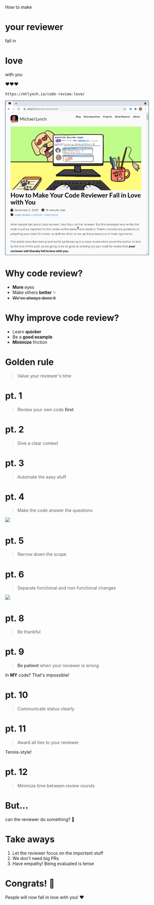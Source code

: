 How to make

# your reviewer

fall in

# love

with you

❤️❤️❤️



<!-- Blank side for story -->
<!-- .slide: data-background="black" -->



`https://mtlynch.io/code-review-love/`

<img src="/images/blog_post.png" height="500px" />



# Why code review?

* **More** eyes
* Make others **better** ✨
* ~~We've always done it~~



# Why improve code review?

* Learn **quicker**
* Be a **good example**
* **Minimize** friction



# Golden rule

> Value your reviewer's time



# pt. 1

> Review your own code **first**



# pt. 2

> Give a clear context



# pt. 3

> Automate the easy stuff



# pt. 4

> Make the code answer the questions

<img src="https://mtlynch.io/code-review-love/having-trouble.png" />



# pt. 5

> Narrow down the scope



# pt. 6

> Separate functional and non-functional changes


<img src="https://mtlynch.io/code-review-love/mixed-refactoring_hu4c6575d9cffbb1d95e8ff72a4e98c1dd_65801_600x0_resize_lanczos_2.png" height="600px" />



# pt. 8

> Be thankful



# pt. 9

> **Be patient** when your reviewer is wrong

In **MY** code? That's impossible!



# pt. 10

> Communicate status clearly



# pt. 11

> Award all ties to your reviewer

Tennis-style!



# pt. 12

> Minimize time between review rounds



# But...

can the reviewer do something? 🤔



# Take aways

1. Let the reviewer focus on the important stuff
2. We don't need big PRs
3. Have empathy! Being evaluated is tense



# Congrats! 🎉

People will now fall in love with you! ❤️
